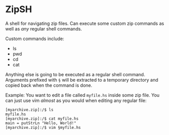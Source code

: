 # ZipSH

A shell for navigating zip files. Can execute some custom zip commands as well as *any* regular shell commands.

Custom commands include:
- ls
- pwd
- cd
- cat

Anything else is going to be executed as a regular shell command. Arguments prefixed with `§` will be extracted to a temporary directory and copied back when the command is done. 

Example: You want to edit a file called `myfile.hs` inside some zip file. You can just use vim *almost* as you would when editing any regular file:
```
[myarchive.zip]:/$ ls
myfile.hs
[myarchive.zip]:/$ cat myfile.hs
main = putStrLn "Hello, World!"
[myarchive.zip]:/$ vim §myfile.hs
```
